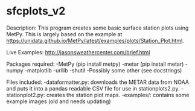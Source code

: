 # sfcplots_v2

Description: This program creates some basic surface station plots using MetPy. This is largely
based on the example at https://unidata.github.io/MetPy/latest/examples/plots/Station_Plot.html.

Live Examples: http://jasonsweathercenter.com/brief.html

Packages required:
-MetPy (pip install metpy)
-metar (pip install metar)
-numpy
-matplotlib
-urllib
-shutil
-Possibly some other (see docstrings)

Files included:
-dataformatter.py: downloads the METAR data from NOAA and puts it into a pandas readable CSV
    file for use in stationplots2.py.
-stationplot2.py: creates the station plot maps.
-examples/: contains some example images (old and needs updating)
